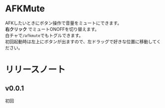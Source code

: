 # AFKMute
AFKしたいときにボタン操作で音量をミュートにできます。  
__右クリック__ でミュートONOFFを切り替えます。  
白チャで`/afkmute`でもトグルできます。  
初回起動時は左上にボタンが出ますので、左ドラッグで好きな位置に移動してください。
# リリースノート

## v0.0.1
初回

